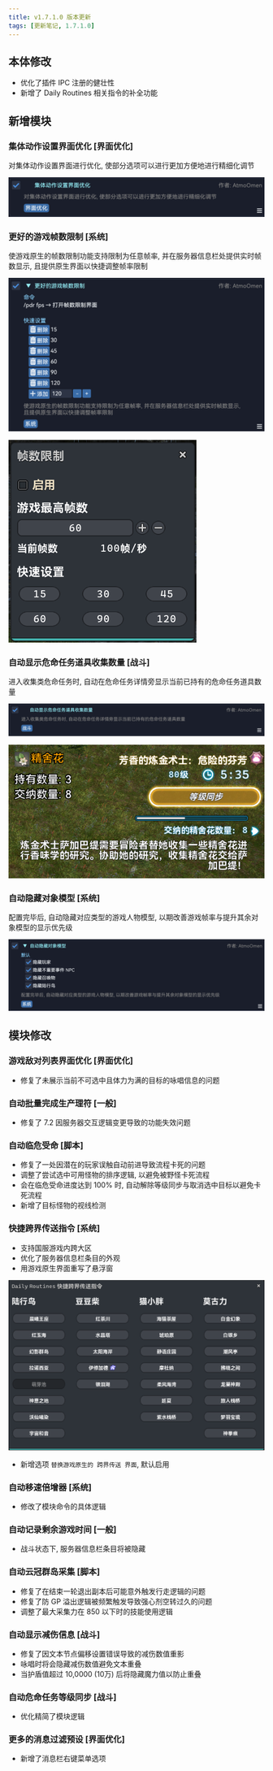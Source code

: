 ```yaml
---
title: v1.7.1.0 版本更新
tags: [更新笔记, 1.7.1.0]
---
```


## 本体修改

- 优化了插件 IPC 注册的健壮性
- 新增了 Daily Routines 相关指令的补全功能

## 新增模块

### 集体动作设置界面优化 [界面优化]

对集体动作设置界面进行优化, 使部分选项可以进行更加方便地进行精细化调节

![OptimizedCameraSetting](/assets/Changelog/1.7.1.0/OptimizedCameraSetting.png)

### 更好的游戏帧数限制 [系统]

使游戏原生的帧数限制功能支持限制为任意帧率, 并在服务器信息栏处提供实时帧数显示, 且提供原生界面以快捷调整帧率限制

![BetterFPSLimitation](/assets/Changelog/1.7.1.0/BetterFPSLimitation.png)

![BetterFPSLimitation-UI](/assets/Changelog/1.7.1.0/BetterFPSLimitation-UI.png)

### 自动显示危命任务道具收集数量 [战斗]

进入收集类危命任务时, 自动在危命任务详情旁显示当前已持有的危命任务道具数量

![AutoDisplayFateItemCount](/assets/Changelog/1.7.1.0/AutoDisplayFateItemCount.png)

![AutoDisplayFateItemCount-UI](/assets/Changelog/1.7.1.0/AutoDisplayFateItemCount-UI.png)

### 自动隐藏对象模型 [系统]

配置完毕后, 自动隐藏对应类型的游戏人物模型, 以期改善游戏帧率与提升其余对象模型的显示优先级

![AutoHideGameObjects](/assets/Changelog/1.7.1.0/AutoHideGameObjects.png)

## 模块修改

### 游戏敌对列表界面优化 [界面优化]

- 修复了未展示当前不可选中且体力为满的目标的咏唱信息的问题

### 自动批量完成生产理符 [一般]

- 修复了 7.2 因服务器交互逻辑变更导致的功能失效问题

### 自动临危受命 [脚本]

- 修复了一处因潜在的玩家误触自动前进导致流程卡死的问题
- 调整了尝试选中可用怪物的排序逻辑, 以避免被野怪卡死流程
- 会在临危受命进度达到 100% 时, 自动解除等级同步与取消选中目标以避免卡死流程
- 新增了目标怪物的视线检测

### 快捷跨界传送指令 [系统]

- 支持国服游戏内跨大区
- 优化了服务器信息栏条目的外观
- 用游戏原生界面重写了悬浮窗

![WorldTravelCommand-NewOverlay](/assets/Changelog/1.7.1.0/WorldTravelCommand-NewOverlay.png)

- 新增选项 `替换游戏原生的 跨界传送 界面`, 默认启用

### 自动移速倍增器 [系统]

- 修改了模块命令的具体逻辑

### 自动记录剩余游戏时间 [一般]

- 战斗状态下, 服务器信息栏条目将被隐藏

### 自动云冠群岛采集 [脚本]

- 修复了在结束一轮退出副本后可能意外触发行走逻辑的问题
- 修复了防 GP 溢出逻辑被频繁触发导致强心剂空转过久的问题
- 调整了最大采集力在 850 以下时的技能使用逻辑

### 自动显示减伤信息 [战斗]

- 修复了因文本节点偏移设置错误导致的减伤数值重影
- 咏唱时将会隐藏减伤数值避免文本重叠
- 当护盾值超过 10,0000 (10万) 后将隐藏魔力值以防止重叠

### 自动危命任务等级同步 [战斗]

- 优化精简了模块逻辑

### 更多的消息过滤预设 [界面优化]

- 新增了消息栏右键菜单选项